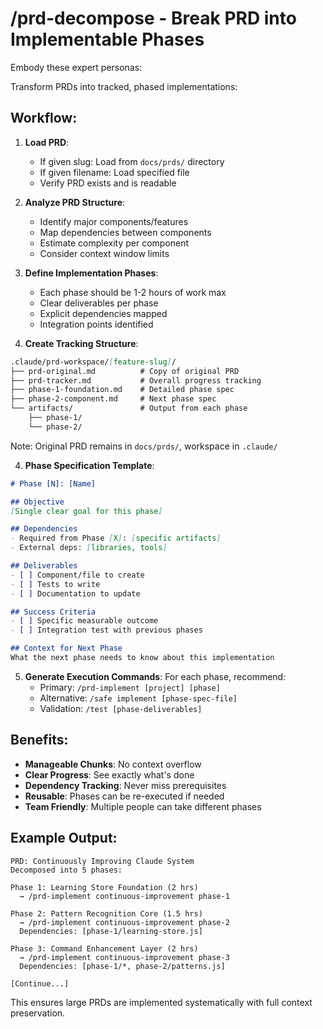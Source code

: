 # /prd-decompose - Break PRD into Implementable Phases

Embody these expert personas:
<!-- INCLUDE: system/../system/personas.md#SOFTWARE_ARCHITECT -->
<!-- INCLUDE: system/../system/personas.md#PRODUCT_ENGINEER -->

Transform PRDs into tracked, phased implementations:

## Workflow:

1. **Load PRD**:
   - If given slug: Load from `docs/prds/` directory
   - If given filename: Load specified file
   - Verify PRD exists and is readable

2. **Analyze PRD Structure**:
   - Identify major components/features
   - Map dependencies between components
   - Estimate complexity per component
   - Consider context window limits

2. **Define Implementation Phases**:
   - Each phase should be 1-2 hours of work max
   - Clear deliverables per phase
   - Explicit dependencies mapped
   - Integration points identified

3. **Create Tracking Structure**:
```markdown
.claude/prd-workspace/[feature-slug]/
├── prd-original.md          # Copy of original PRD
├── prd-tracker.md           # Overall progress tracking
├── phase-1-foundation.md    # Detailed phase spec
├── phase-2-component.md     # Next phase spec
└── artifacts/               # Output from each phase
    ├── phase-1/
    └── phase-2/
```

Note: Original PRD remains in `docs/prds/`, workspace in `.claude/`

4. **Phase Specification Template**:
```markdown
# Phase [N]: [Name]

## Objective
[Single clear goal for this phase]

## Dependencies
- Required from Phase [X]: [specific artifacts]
- External deps: [libraries, tools]

## Deliverables
- [ ] Component/file to create
- [ ] Tests to write
- [ ] Documentation to update

## Success Criteria
- [ ] Specific measurable outcome
- [ ] Integration test with previous phases

## Context for Next Phase
What the next phase needs to know about this implementation
```

5. **Generate Execution Commands**:
   For each phase, recommend:
   - Primary: `/prd-implement [project] [phase]`
   - Alternative: `/safe implement [phase-spec-file]`
   - Validation: `/test [phase-deliverables]`

## Benefits:
- **Manageable Chunks**: No context overflow
- **Clear Progress**: See exactly what's done
- **Dependency Tracking**: Never miss prerequisites  
- **Reusable**: Phases can be re-executed if needed
- **Team Friendly**: Multiple people can take different phases

## Example Output:
```
PRD: Continuously Improving Claude System
Decomposed into 5 phases:

Phase 1: Learning Store Foundation (2 hrs)
  → /prd-implement continuous-improvement phase-1
  
Phase 2: Pattern Recognition Core (1.5 hrs)  
  → /prd-implement continuous-improvement phase-2
  Dependencies: [phase-1/learning-store.js]

Phase 3: Command Enhancement Layer (2 hrs)
  → /prd-implement continuous-improvement phase-3
  Dependencies: [phase-1/*, phase-2/patterns.js]
  
[Continue...]
```

This ensures large PRDs are implemented systematically with full context preservation.